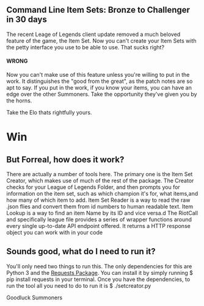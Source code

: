 ## Command Line Item Sets: Bronze to Challenger in 30 days

The recent Leage of Legends client update removed a much beloved feature of the game, the Item Set. Now you can't create your Item Sets with the petty interface you use to be able to use. That sucks right?

#### WRONG

Now you can't make use of this feature unless you're willing to put in the work. It distinguishes the "good from the great", as the patch notes are so apt to say. If you put in the work, if you know your items, you can have an edge over the other Summoners. Take the opportunity they've given you by the horns. 

Take the Elo thats rightfully yours.

# Win

## But Forreal, how does it work?
There are actually a number of tools here. The primary one is the Item Set Creator, which makes use of much of the rest of the package. The Creator checks for your League of Legends Folder, and then prompts you for information on the item set, such as which champion it's for, what items,and how many of which item to add.
Item Set Reader is a way to read the raw .json flies and convert them from id numbers to human readable text.
Item Lookup is a way to find an item Name by its ID and vice versa.d
The RiotCall and specifically league file provides a series of wrapper functions around every single up-to-date API endpoint offered. It returns a HTTP response object you can work with in your code

## Sounds good, what do I need to run it?
You'll only need two things to run this. The only dependencies for this are Python 3 and the [Requests Package](http://docs.python-requests.org/en/master/). You can install it by simply running $ pip install requests in your terminal. Once you have the dependencies, to run the tool all you need to do to run it is $ ./setcreator.py

Goodluck Summoners
